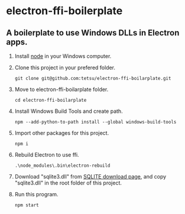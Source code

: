 # electron-ffi-boilerplate
## A boilerplate to use Windows DLLs in Electron apps.

1. Install [node](https://nodejs.org/) in your Windows computer.
1. Clone this project in your prefered folder.

    ```
    git clone git@github.com:tetsu/electron-ffi-boilarplate.git
    ```

1. Move to electron-ffi-boilarplate folder.

    ```
    cd electron-ffi-boilarplate
    ```

1. Install Windows Build Tools and create path.

    ```
    npm --add-python-to-path install --global windows-build-tools
    ```

1. Import other packages for this project.

    ```
    npm i
    ```

1. Rebuild Electron to use ffi.

    ```
    .\node_modules\.bin\electron-rebuild
    ```

1. Download "sqlite3.dll" from [SQLITE download page](https://www.sqlite.org/download.html), and copy "sqlite3.dll" in the root folder of this project.

1. Run this program.

    ```
    npm start
    ```
